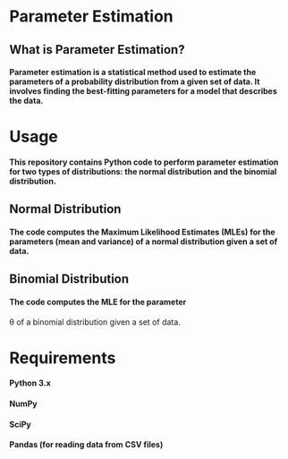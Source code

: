 # Parameter Estimation
## What is Parameter Estimation?
#### Parameter estimation is a statistical method used to estimate the parameters of a probability distribution from a given set of data. It involves finding the best-fitting parameters for a model that describes the data.

# Usage
#### This repository contains Python code to perform parameter estimation for two types of distributions: the normal distribution and the binomial distribution.

## Normal Distribution
#### The code computes the Maximum Likelihood Estimates (MLEs) for the parameters (mean and variance) of a normal distribution given a set of data.
## Binomial Distribution
#### The code computes the MLE for the parameter 

θ of a binomial distribution given a set of data.
# Requirements
#### Python 3.x
#### NumPy
#### SciPy
#### Pandas (for reading data from CSV files)



